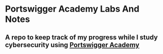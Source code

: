 # Portswigger Academy Labs And Notes

## A repo to keep track of my progress while I study cybersecurity using [Portswigger Academy](https://portswigger.net/web-security)
